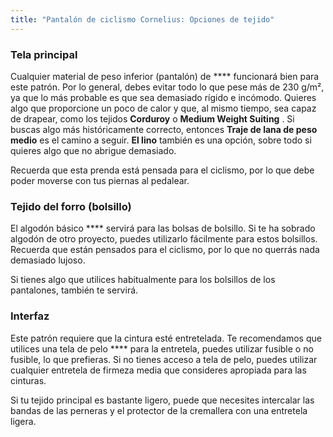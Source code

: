 ```yaml
---
title: "Pantalón de ciclismo Cornelius: Opciones de tejido"
---
```


### Tela principal

Cualquier material de peso inferior (pantalón) de **** funcionará bien para este patrón. Por lo general, debes evitar todo lo que pese más de 230 g/m², ya que lo más probable es que sea demasiado rígido e incómodo. Quieres algo que proporcione un poco de calor y que, al mismo tiempo, sea capaz de drapear, como los tejidos **Corduroy** o **Medium Weight Suiting** . Si buscas algo más históricamente correcto, entonces **Traje de lana de peso medio** es el camino a seguir. **El lino** también es una opción, sobre todo si quieres algo que no abrigue demasiado.

<Note>

Recuerda que esta prenda está pensada para el ciclismo, por lo que debe poder moverse con tus piernas al pedalear.

</Note>

### Tejido del forro (bolsillo)

El algodón básico **** servirá para las bolsas de bolsillo. Si te ha sobrado algodón de otro proyecto, puedes utilizarlo fácilmente para estos bolsillos. Recuerda que están pensados para el ciclismo, por lo que no querrás nada demasiado lujoso.

<Note>

Si tienes algo que utilices habitualmente para los bolsillos de los pantalones, también te servirá.

</Note>

### Interfaz

Este patrón requiere que la cintura esté entretelada. Te recomendamos que utilices una tela de pelo **** para la entretela, puedes utilizar fusible o no fusible, lo que prefieras. Si no tienes acceso a tela de pelo, puedes utilizar cualquier entretela de firmeza media que consideres apropiada para las cinturas.

<Note>

Si tu tejido principal es bastante ligero, puede que necesites intercalar las bandas de las perneras y el protector de la cremallera con una entretela ligera.

</Note>
